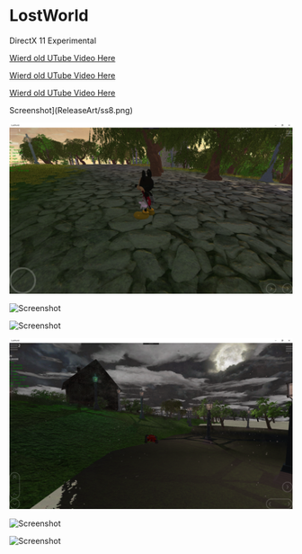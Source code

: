 # LostWorld

DirectX 11 Experimental

[Wierd old UTube Video Here](https://www.youtube.com/watch?v=OHz3oTrbLe8&index=50&list=UUGuj1HCnhu_gp2a4pl8qB1g)

[Wierd old UTube Video Here](https://www.youtube.com/watch?v=wHn9CmrRvDw&index=46&list=UUGuj1HCnhu_gp2a4pl8qB1g)

[Wierd old UTube Video Here](https://www.youtube.com/watch?v=iSrN0vCj4J8&index=51&list=UUGuj1HCnhu_gp2a4pl8qB1g)

Screenshot](ReleaseArt/ss8.png)

![Screenshot](ReleaseArt/ss4.png)

![Screenshot](ReleaseArt/ss5.png)

![Screenshot](ReleaseArt/ss6.png)

![Screenshot](ReleaseArt/ss7.png)

![Screenshot](ReleaseArt/ss38.png)

![Screenshot](ReleaseArt/ss9.png)
